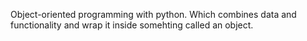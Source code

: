 Object-oriented programming with python. Which combines data and functionality and wrap it inside somehting called an object.
